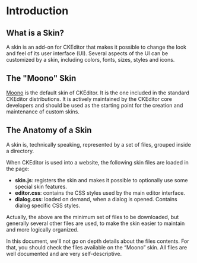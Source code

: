 <!--
Copyright (c) 2003-2016, CKSource - Frederico Knabben. All rights reserved.
For licensing, see LICENSE.md.
-->

# Introduction

## What is a Skin?

A skin is an add-on for CKEditor that makes it possible to change the look and feel of its user interface (UI). Several aspects of the UI can be customized by a skin, including colors, fonts, sizes, styles and icons.

## The "Moono" Skin

[Moono](http://ckeditor.com/addon/moono) is the default skin of CKEditor. It is the one included in the standard CKEditor distributions. It is actively maintained by the CKEditor core developers and should be used as the starting point for the creation and maintenance of custom skins.

## The Anatomy of a Skin

A skin is, technically speaking, represented by a set of files, grouped inside a directory.

When CKEditor is used into a website, the following skin files are loaded in the page:

* **skin.js**: registers the skin and makes it possible to optionally use some special skin features.
* **editor.css**: contains the CSS styles used by the main editor interface.
* **dialog.css**: loaded on demand, when a dialog is opened. Contains dialog specific CSS styles.

Actually, the above are the minimum set of files to be downloaded, but generally several other files are used, to make the skin easier to maintain and more logically organized.

In this document, we'll not go on depth details about the files contents. For that, you should check the files available on the “Moono” skin. All files are well documented and are very self-descriptive.
